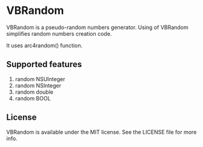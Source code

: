 VBRandom
========

VBRandom is a pseudo-random numbers generator. Using of VBRandom simplifies random numbers creation code.

It uses arc4random() function.

## Supported features
1. random NSUInteger
2. random NSInteger
3. random double
4. random BOOL

## License
VBRandom is available under the MIT license. See the LICENSE file for more info.
